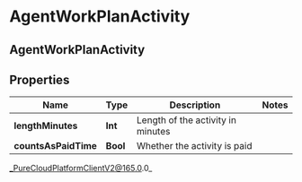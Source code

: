 # AgentWorkPlanActivity

## AgentWorkPlanActivity

## Properties

|Name | Type | Description | Notes|
|------------ | ------------- | ------------- | -------------|
| **lengthMinutes** | **Int** | Length of the activity in minutes | |
| **countsAsPaidTime** | **Bool** | Whether the activity is paid | |



_PureCloudPlatformClientV2@165.0.0_

